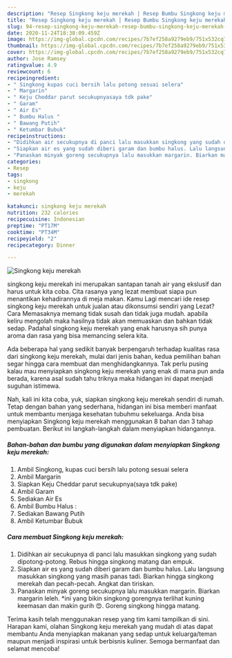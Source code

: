 ```yaml
---
description: "Resep Singkong keju merekah | Resep Bumbu Singkong keju merekah Yang Menggugah Selera"
title: "Resep Singkong keju merekah | Resep Bumbu Singkong keju merekah Yang Menggugah Selera"
slug: 94-resep-singkong-keju-merekah-resep-bumbu-singkong-keju-merekah-yang-menggugah-selera
date: 2020-11-24T18:38:09.459Z
image: https://img-global.cpcdn.com/recipes/7b7ef258a9279eb9/751x532cq70/singkong-keju-merekah-foto-resep-utama.jpg
thumbnail: https://img-global.cpcdn.com/recipes/7b7ef258a9279eb9/751x532cq70/singkong-keju-merekah-foto-resep-utama.jpg
cover: https://img-global.cpcdn.com/recipes/7b7ef258a9279eb9/751x532cq70/singkong-keju-merekah-foto-resep-utama.jpg
author: Jose Ramsey
ratingvalue: 4.9
reviewcount: 6
recipeingredient:
- " Singkong kupas cuci bersih lalu potong sesuai selera"
- " Margarin"
- " Keju Cheddar parut secukupnyasaya tdk pake"
- " Garam"
- " Air Es"
- " Bumbu Halus "
- " Bawang Putih"
- " Ketumbar Bubuk"
recipeinstructions:
- "Didihkan air secukupnya di panci lalu masukkan singkong yang sudah dipotong-potong. Rebus hingga singkong matang dan empuk."
- "Siapkan air es yang sudah diberi garam dan bumbu halus. Lalu langsung masukkan singkong yang masih panas tadi. Biarkan hingga singkong merekah dan pecah-pecah. Angkat dan tiriskan."
- "Panaskan minyak goreng secukupnya lalu masukkan margarin. Biarkan margarin leleh. *ini yang bikin singkong gorengnya terlihat kuning keemasan dan makin gurih 😍. Goreng singkong hingga matang."
categories:
- Resep
tags:
- singkong
- keju
- merekah

katakunci: singkong keju merekah 
nutrition: 232 calories
recipecuisine: Indonesian
preptime: "PT17M"
cooktime: "PT34M"
recipeyield: "2"
recipecategory: Dinner

---
```



![Singkong keju merekah](https://img-global.cpcdn.com/recipes/7b7ef258a9279eb9/751x532cq70/singkong-keju-merekah-foto-resep-utama.jpg)


singkong keju merekah ini merupakan santapan tanah air yang ekslusif dan harus untuk kita coba. Cita rasanya yang lezat membuat siapa pun menantikan kehadirannya di meja makan.
Kamu Lagi mencari ide resep singkong keju merekah untuk jualan atau dikonsumsi sendiri yang Lezat? Cara Memasaknya memang tidak susah dan tidak juga mudah. apabila keliru mengolah maka hasilnya tidak akan memuaskan dan bahkan tidak sedap. Padahal singkong keju merekah yang enak harusnya sih punya aroma dan rasa yang bisa memancing selera kita.



Ada beberapa hal yang sedikit banyak berpengaruh terhadap kualitas rasa dari singkong keju merekah, mulai dari jenis bahan, kedua pemilihan bahan segar hingga cara membuat dan menghidangkannya. Tak perlu pusing kalau mau menyiapkan singkong keju merekah yang enak di mana pun anda berada, karena asal sudah tahu triknya maka hidangan ini dapat menjadi suguhan istimewa.


Nah, kali ini kita coba, yuk, siapkan singkong keju merekah sendiri di rumah. Tetap dengan bahan yang sederhana, hidangan ini bisa memberi manfaat untuk membantu menjaga kesehatan tubuhmu sekeluarga. Anda bisa menyiapkan Singkong keju merekah menggunakan 8 bahan dan 3 tahap pembuatan. Berikut ini langkah-langkah dalam menyiapkan hidangannya.

<!--inarticleads1-->

##### Bahan-bahan dan bumbu yang digunakan dalam menyiapkan Singkong keju merekah:

1. Ambil  Singkong, kupas cuci bersih lalu potong sesuai selera
1. Ambil  Margarin
1. Siapkan  Keju Cheddar parut secukupnya(saya tdk pake)
1. Ambil  Garam
1. Sediakan  Air Es
1. Ambil  Bumbu Halus :
1. Sediakan  Bawang Putih
1. Ambil  Ketumbar Bubuk




<!--inarticleads2-->

##### Cara membuat Singkong keju merekah:

1. Didihkan air secukupnya di panci lalu masukkan singkong yang sudah dipotong-potong. Rebus hingga singkong matang dan empuk.
1. Siapkan air es yang sudah diberi garam dan bumbu halus. Lalu langsung masukkan singkong yang masih panas tadi. Biarkan hingga singkong merekah dan pecah-pecah. Angkat dan tiriskan.
1. Panaskan minyak goreng secukupnya lalu masukkan margarin. Biarkan margarin leleh. *ini yang bikin singkong gorengnya terlihat kuning keemasan dan makin gurih 😍. Goreng singkong hingga matang.




Terima kasih telah menggunakan resep yang tim kami tampilkan di sini. Harapan kami, olahan Singkong keju merekah yang mudah di atas dapat membantu Anda menyiapkan makanan yang sedap untuk keluarga/teman maupun menjadi inspirasi untuk berbisnis kuliner. Semoga bermanfaat dan selamat mencoba!
